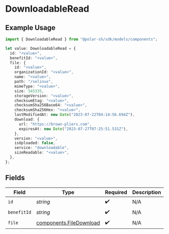 # DownloadableRead

## Example Usage

```typescript
import { DownloadableRead } from "@polar-sh/sdk/models/components";

let value: DownloadableRead = {
  id: "<value>",
  benefitId: "<value>",
  file: {
    id: "<value>",
    organizationId: "<value>",
    name: "<value>",
    path: "/selinux",
    mimeType: "<value>",
    size: 545335,
    storageVersion: "<value>",
    checksumEtag: "<value>",
    checksumSha256Base64: "<value>",
    checksumSha256Hex: "<value>",
    lastModifiedAt: new Date("2023-07-22T04:14:56.694Z"),
    download: {
      url: "https://brown-pliers.com",
      expiresAt: new Date("2023-07-27T07:25:51.531Z"),
    },
    version: "<value>",
    isUploaded: false,
    service: "downloadable",
    sizeReadable: "<value>",
  },
};
```

## Fields

| Field                                                              | Type                                                               | Required                                                           | Description                                                        |
| ------------------------------------------------------------------ | ------------------------------------------------------------------ | ------------------------------------------------------------------ | ------------------------------------------------------------------ |
| `id`                                                               | *string*                                                           | :heavy_check_mark:                                                 | N/A                                                                |
| `benefitId`                                                        | *string*                                                           | :heavy_check_mark:                                                 | N/A                                                                |
| `file`                                                             | [components.FileDownload](../../models/components/filedownload.md) | :heavy_check_mark:                                                 | N/A                                                                |